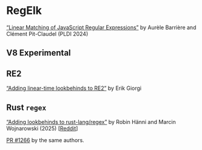 # RegElk

[“Linear Matching of JavaScript Regular Expressions”](https://dl.acm.org/doi/10.1145/3656431)
by Aurèle Barrière and Clément Pit-Claudel (PLDI 2024)

## V8 Experimental

## RE2

[“Adding linear-time lookbehinds to RE2”](https://systemf.epfl.ch/blog/re2-lookbehinds/)
by Erik Giorgi

## Rust `regex`

[“Adding lookbehinds to rust-lang/regex”](https://systemf.epfl.ch/blog/rust-regex-lookbehinds/)
by Robin Hänni and Marcin Wojnarowski (2025) [[Reddit](https://www.reddit.com/r/rust/comments/1m0l88r/adding_lookbehinds_to_rustlangregex_systemf_epfl/)]

[PR #1266](https://github.com/rust-lang/regex/pull/1266) by the same authors.
